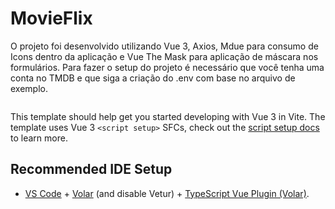 # MovieFlix

O projeto foi desenvolvido utilizando Vue 3, Axios, Mdue para consumo de Icons dentro da aplicação e Vue The Mask para aplicação de máscara nos formulários.
Para fazer o setup do projeto é necessário que você tenha uma conta no TMDB e que siga a criação do .env com base no arquivo de exemplo.
```bash
```
This template should help get you started developing with Vue 3 in Vite. The template uses Vue 3 `<script setup>` SFCs, check out the [script setup docs](https://v3.vuejs.org/api/sfc-script-setup.html#sfc-script-setup) to learn more.

## Recommended IDE Setup

- [VS Code](https://code.visualstudio.com/) + [Volar](https://marketplace.visualstudio.com/items?itemName=Vue.volar) (and disable Vetur) + [TypeScript Vue Plugin (Volar)](https://marketplace.visualstudio.com/items?itemName=Vue.vscode-typescript-vue-plugin).
